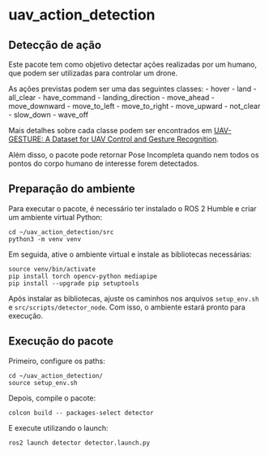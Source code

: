 # uav_action_detection

## Detecção de ação
Este pacote tem como objetivo detectar ações realizadas por um humano, que podem ser utilizadas para controlar um drone.

As ações previstas podem ser uma das seguintes classes:
    - hover
    - land
    - all_clear
    - have_command
    - landing_direction
    - move_ahead
    - move_downward
    - move_to_left
    - move_to_right
    - move_upward
    - not_clear
    - slow_down
    - wave_off

Mais detalhes sobre cada classe podem ser encontrados em [UAV-GESTURE: A Dataset for UAV Control and Gesture Recognition](https://asankagp.github.io/uavgesture/).

Além disso, o pacote pode retornar Pose Incompleta quando nem todos os pontos do corpo humano de interesse forem detectados.

## Preparação do ambiente

Para executar o pacote, é necessário ter instalado o ROS 2 Humble e criar um ambiente virtual Python:

```
cd ~/uav_action_detection/src
python3 -m venv venv
```

Em seguida, ative o ambiente virtual e instale as bibliotecas necessárias:

```
source venv/bin/activate
pip install torch opencv-python mediapipe
pip install --upgrade pip setuptools
```

Após instalar as bibliotecas, ajuste os caminhos nos arquivos `setup_env.sh` e `src/scripts/detector_node`. Com isso, o ambiente estará pronto para execução.


## Execução do pacote
Primeiro, configure os paths:

```
cd ~/uav_action_detection/
source setup_env.sh
```

Depois, compile o pacote:

```
colcon build -- packages-select detector
```

E execute utilizando o launch:

```
ros2 launch detector detector.launch.py
```

